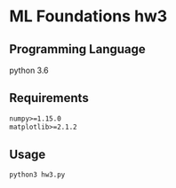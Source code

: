 # ML Foundations hw3

## Programming Language

python 3.6

## Requirements

```txt
numpy>=1.15.0
matplotlib>=2.1.2
```

## Usage

```bash
python3 hw3.py
```